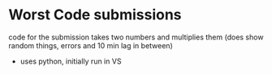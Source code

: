 # Worst Code submissions
 code for the submission
 takes two numbers and multiplies them (does show random things, errors and 10 min lag in between)
 - uses python, initially run in VS 
